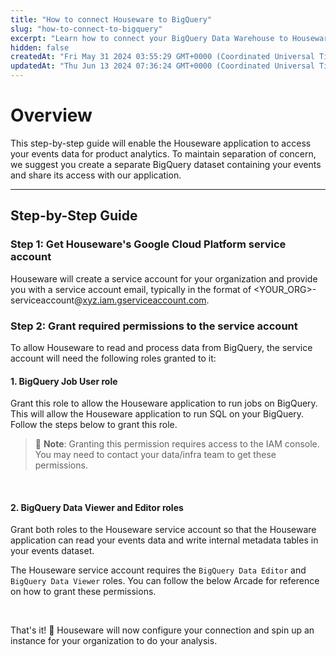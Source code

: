 ```yaml
---
title: "How to connect Houseware to BigQuery"
slug: "how-to-connect-to-bigquery"
excerpt: "Learn how to connect your BigQuery Data Warehouse to Houseware."
hidden: false
createdAt: "Fri May 31 2024 03:55:29 GMT+0000 (Coordinated Universal Time)"
updatedAt: "Thu Jun 13 2024 07:36:24 GMT+0000 (Coordinated Universal Time)"
---
```

# Overview

This step-by-step guide will enable the Houseware application to access your events data for product analytics. To maintain separation of concern, we suggest you create a separate BigQuery dataset containing your events and share its access with our application.  

***

## Step-by-Step Guide

### Step 1: Get Houseware's Google Cloud Platform service account

Houseware will create a service account for your organization and provide you with a service account email, typically in the format of \<YOUR_ORG>-serviceaccount@[xyz.iam.gserviceaccount.com](mailto:xyz@abc.com).

### Step 2: Grant required permissions to the service account

To allow Houseware to read and process data from BigQuery, the service account will need the following roles granted to it:

#### 1. BigQuery Job User role

Grant this role to allow the Houseware application to run jobs on BigQuery. This will allow the Houseware application to run SQL on your BigQuery. Follow the steps below to grant this role.

> 📘 **Note**: Granting this permission requires access to the IAM console. You may need to contact your data/infra team to get these permissions.

<!-- [block:html]
{
  "html": "<div style=\"position: relative; padding-bottom: calc(57.07482993197279% + 41px); height: 0; width: 100%;\"><iframe src=\"https://demo.arcade.software/jRy6PUFQuN03O6fCQUER?embed&show_copy_link=true\" title=\"Welcome – badger – Google Cloud console\" frameborder=\"0\" loading=\"lazy\" webkitallowfullscreen mozallowfullscreen allowfullscreen allow=\"clipboard-write\" style=\"position: absolute; top: 0; left: 0; width: 100%; height: 100%;color-scheme: light;\"></iframe></div>"
}
[/block] -->


<br />

#### 2. BigQuery Data Viewer and Editor roles

Grant both roles to the Houseware service account so that the Houseware application can read your events data and write internal metadata tables in your events dataset.

The Houseware service account requires the `BigQuery Data Editor` and `BigQuery Data Viewer` roles. You can follow the below Arcade for reference on how to grant these permissions.

<!-- [block:html]
{
  "html": "<div style=\"position: relative; padding-bottom: calc(57.07482993197279% + 41px); height: 0; width: 100%;\"><iframe src=\"https://demo.arcade.software/wsf82pWKSbJgKuANY9Hp?embed&show_copy_link=true\" title=\"Welcome – badger – Google Cloud console\" frameborder=\"0\" loading=\"lazy\" webkitallowfullscreen mozallowfullscreen allowfullscreen allow=\"clipboard-write\" style=\"position: absolute; top: 0; left: 0; width: 100%; height: 100%;color-scheme: light;\"></iframe></div>"
}
[/block] -->


<br />

That's it! :tada: Houseware will now configure your connection and spin up an instance for your organization to do your analysis.

